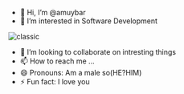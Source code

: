 - 👋 Hi, I’m @amuybar
- 👀 I’m interested in Software Development

![classic](https://github.com/amuybar/amuybar/assets/160924604/db2896f0-8228-4992-ab79-d28e415626f7)

- 💞️ I’m looking to collaborate on intresting things
- 📫 How to reach me ...
- 😄 Pronouns: Am a male so(HE?HIM)
- ⚡ Fun fact: I love you

<!---
amuybar/amuybar is a ✨ special ✨ repository because its `README.md` (this file) appears on your GitHub profile.
You can click the Preview link to take a look at your changes.
--->
